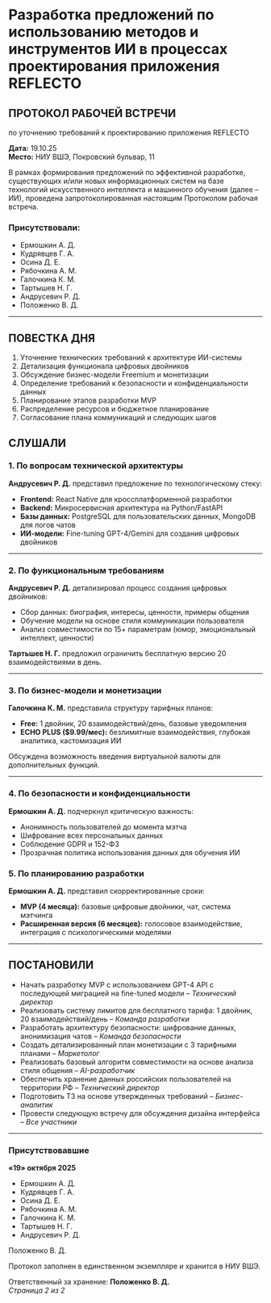 # Разработка предложений по использованию методов и инструментов ИИ в процессах проектирования приложения REFLECTO

## ПРОТОКОЛ РАБОЧЕЙ ВСТРЕЧИ  
по уточнению требований к проектированию приложения REFLECTO  

**Дата:** 19.10.25  
**Место:** НИУ ВШЭ, Покровский бульвар, 11  

В рамках формирования предложений по эффективной разработке, существующих и/или новых информационных систем на базе технологий искусственного интеллекта и машинного обучения (далее – ИИ), проведена запротоколированная настоящим Протоколом рабочая встреча.  

### Присутствовали:
- Ермошкин А. Д.  
- Кудрявцев Г. А.  
- Осина Д. Е.  
- Рябочкина А. М.  
- Галочкина К. М.
- Тартышев Н. Г.  
- Андрусевич Р. Д.  
- Положенко В. Д.  

---

## ПОВЕСТКА ДНЯ
1. Уточнение технических требований к архитектуре ИИ-системы  
2. Детализация функционала цифровых двойников  
3. Обсуждение бизнес-модели Freemium и монетизации  
4. Определение требований к безопасности и конфиденциальности данных  
5. Планирование этапов разработки MVP  
6. Распределение ресурсов и бюджетное планирование  
7. Согласование плана коммуникаций и следующих шагов

## СЛУШАЛИ

### 1. По вопросам технической архитектуры
**Андрусевич Р. Д.** представил предложение по технологическому стеку:

- **Frontend:** React Native для кроссплатформенной разработки  
- **Backend:** Микросервисная архитектура на Python/FastAPI  
- **Базы данных:** PostgreSQL для пользовательских данных, MongoDB для логов чатов  
- **ИИ-модели:** Fine-tuning GPT-4/Gemini для создания цифровых двойников  

---

### 2. По функциональным требованиям
**Андрусевич Р. Д.** детализировал процесс создания цифровых двойников:

- Сбор данных: биография, интересы, ценности, примеры общения  
- Обучение модели на основе стиля коммуникации пользователя  
- Анализ совместимости по 15+ параметрам (юмор, эмоциональный интеллект, ценности)  

**Тартьшев Н. Г.** предложил ограничить бесплатную версию 20 взаимодействиями в день.  

---

### 3. По бизнес-модели и монетизации
**Галочкина К. М.** представила структуру тарифных планов:

- **Free:** 1 двойник, 20 взаимодействий/день, базовые уведомления  
- **ECHO PLUS ($9.99/мес):** безлимитные взаимодействия, глубокая аналитика, кастомизация ИИ  

Обсуждена возможность введения виртуальной валюты для дополнительных функций.  

---

### 4. По безопасности и конфиденциальности
**Ермошкин А. Д.** подчеркнул критическую важность:

- Анонимность пользователей до момента мэтча  
- Шифрование всех персональных данных  
- Соблюдение GDPR и 152-ФЗ  
- Прозрачная политика использования данных для обучения ИИ

### 5. По планированию разработки
**Ермошкин А. Д.** представил скорректированные сроки:

- **MVP (4 месяца):** базовые цифровые двойники, чат, система мэтчинга  
- **Расширенная версия (6 месяцев):** голосовое взаимодействие, интеграция с психологическими моделями  

---

## ПОСТАНОВИЛИ
- Начать разработку MVP с использованием GPT-4 API с последующей миграцией на fine-tuned модели – *Технический директор*  
- Реализовать систему лимитов для бесплатного тарифа: 1 двойник, 20 взаимодействий/день – *Команда разработки*  
- Разработать архитектуру безопасности: шифрование данных, анонимизация чатов – *Команда безопасности*  
- Создать детализированный план монетизации с 3 тарифными планами – *Маркетолог*  
- Реализовать базовый алгоритм совместимости на основе анализа стиля общения – *AI-разработчик*  
- Обеспечить хранение данных российских пользователей на территории РФ – *Технический директор*  
- Подготовить ТЗ на основе утвержденных требований – *Бизнес-аналитик*  
- Провести следующую встречу для обсуждения дизайна интерфейса – *Все участники*  

---

### Присутствовавшие
**«19» октября 2025**

- Ермошкин А. Д.
- Кудрявцев Г. А.
- Осина Д. Е.
- Рябочкина А. М.
- Галочкина К. М.
- Тартышев Н. Г.
- Андрусевич Р. Д.

Положенко В. Д.  

Протокол заполнен в единственном экземпляре и хранится в НИУ ВШЭ.  

Ответственный за хранение: **Положенко В. Д.**  
*Страница 2 из 2*
